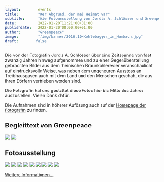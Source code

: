 ```yaml
---
layout:        events
title:         "Der Abgrund, der mal Heimat war"
subtitle:      "Die Fotoausstellung von Jordis A. Schlösser und Greenpeace zum Rheinischen Braunkohlerevier kann hier bis Mitte des Jahres angeschaut werden."
date:          2022-01-20T11:21:00+01:00
publishdate:   2022-01-20T00:00:00+01:00
author:        "Greenpeace"
image:         "/img/banner/2018.10-Kohlebagger_in_Hambach.jpg"
draft:        false
---
```


Die von der Fotografin Jordis A. Schlösser über eine Zeitspanne von fast
zwanzig Jahren hinweg aufgenommen  und zu einer Gegenüberstellung gebrachten
Bilder aus dem rheinischen Braunkohlerevier veranschaulicht auf eindrucksvolle
Weise, was neben dem ungeheuren Ausstoss an Treibhausgasen auch mit dem Land
und den Menschen geschah, die aus ihren Dörfern vertrieben worden sind.

Die Fotografin hat uns gestattet diese Fotos hier bis Mitte des
Jahres auszustellen. Vielen Dank dafür.

Die Aufnahmen sind in höherer Aufösung auch auf der 
[Homepage der Fotografin](https://www.ostkreuz.de/fotoserien/photographer/jordis-antonia-schloesser/) zu
finden.

Begleittext von Greenpeace
-----------------
![](/img/post/Kohle_Wanderausstellung_2022/ANSICHT_Q00491_Kohle_Banner_Wanderausstellung_Doerfer_2020_v7_16.57.12-0.jpg)
![](/img/post/Kohle_Wanderausstellung_2022/ANSICHT_Q00491_Kohle_Banner_Wanderausstellung_Doerfer_2020_v7_16.57.12-1.jpg)


Fotoausstellung
-----------------

![](/img/post/Kohle_Wanderausstellung_2022/ANSICHT_Q00491_Kohle_Banner_Wanderausstellung_Doerfer_2020_v7_16.57.12-2.jpg)
![](/img/post/Kohle_Wanderausstellung_2022/ANSICHT_Q00491_Kohle_Banner_Wanderausstellung_Doerfer_2020_v7_16.57.12-3.jpg)
![](/img/post/Kohle_Wanderausstellung_2022/ANSICHT_Q00491_Kohle_Banner_Wanderausstellung_Doerfer_2020_v7_16.57.12-4.jpg)
![](/img/post/Kohle_Wanderausstellung_2022/ANSICHT_Q00491_Kohle_Banner_Wanderausstellung_Doerfer_2020_v7_16.57.12-5.jpg)
![](/img/post/Kohle_Wanderausstellung_2022/ANSICHT_Q00491_Kohle_Banner_Wanderausstellung_Doerfer_2020_v7_16.57.12-6.jpg)
![](/img/post/Kohle_Wanderausstellung_2022/ANSICHT_Q00491_Kohle_Banner_Wanderausstellung_Doerfer_2020_v7_16.57.12-7.jpg)
![](/img/post/Kohle_Wanderausstellung_2022/ANSICHT_Q00491_Kohle_Banner_Wanderausstellung_Doerfer_2020_v7_16.57.12-8.jpg)
![](/img/post/Kohle_Wanderausstellung_2022/ANSICHT_Q00491_Kohle_Banner_Wanderausstellung_Doerfer_2020_v7_16.57.12-9.jpg)
![](/img/post/Kohle_Wanderausstellung_2022/ANSICHT_Q00491_Kohle_Banner_Wanderausstellung_Doerfer_2020_v7_16.57.12-10.jpg)



[Weitere Informationen...](https://www.greenpeace.de/klimaschutz/energiewende/kohleausstieg/abgrund-heimat)
